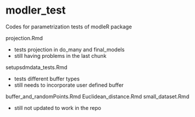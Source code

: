 # modler_test

Codes for parametrization tests of modleR package

projection.Rmd 
- tests projection in do_many and final_models
- still having problems in the last chunk

setupsdmdata_tests.Rmd
- tests different buffer types
- still needs to incorporate user defined buffer

buffer_and_randomPoints.Rmd
Euclidean_distance.Rmd
small_dataset.Rmd
- still not updated to work in the repo

